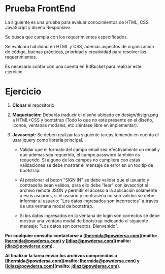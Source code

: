 # Prueba FrontEnd #
La siguiente es una prueba para evaluar conocimientos de HTML, CSS, JavaScript y diseño Responsive.

Se busca que cumpla con los requerimientos especificados.

Se evaluará habilidad en HTML y CSS, además aspectos de organización de código, buenas prácticas, prioridad y creatividad para resolver los requerimientos.

Es necesario contar con una cuenta en BitBucket para realizar este ejercicio.

# Ejercicio #

1. **Clonar** el repositorio.

2. **Maquetación:** Deberás traducir el diseño ubicado en design/disign.png a HTML+CSS y bootstrap (Todo lo que no este presente en el diseño, iconos, ventanas modales, etc siéntase libre en implementar).

3. **Javascript:** Se deben realizar las siguiente tareas teniendo en cuenta el usar jquery como librería principal.

   * Validar que el formato del campo email sea efectivamente un email y que ademas sea requerido, el campo password también es requerido. Si alguno de los campos no cumpliera con estas validaciones se debe mostrar el mensaje de error en un tooltip de bootstrap.

   * Al presionar el boton "SIGN IN" se debe validar que el usuario y contraseña sean validos, para ello debe "leer" con javascript el archivo remote.JSON y permitir el acceso a la aplicación solamente a esos usuarios, si el usuario y contraseña no son validos se debe informar al usuario: "Los datos ingresados son incorrectos" a través de una ventana modal de bootstrap.

   * Si los datos ingresados en la ventana de login son correctos se debe mostrar una ventana modal de bootstrap indicando el siguiente mensaje: "Los datos son correctos, Bienvenido".

**Por cualquier consulta contactarse a [lhermida@powdersa.com](mailto: lhermida@powdersa.com) y [jdiaz@powdersa.com](mailto: jdiaz@powdersa.com)**.

**Al finalizar la tarea enviar los archivos comprimidos a [lhermida@powdersa.com](mailto: lhermida@powdersa.com) y [jdiaz@powdersa.com](mailto: jdiaz@powdersa.com)**.
